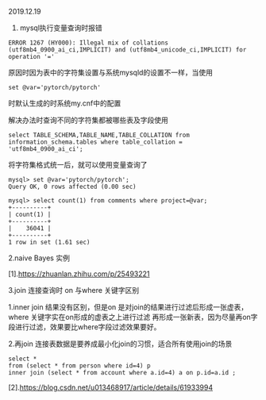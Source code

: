 2019.12.19



1. mysql执行变量查询时报错

```
ERROR 1267 (HY000): Illegal mix of collations (utf8mb4_0900_ai_ci,IMPLICIT) and (utf8mb4_unicode_ci,IMPLICIT) for operation '='

```

原因时因为表中的字符集设置与系统mysqld的设置不一样，当使用

```
set @var='pytorch/pytorch'
```

时默认生成的时系统my.cnf中的配置



解决办法时查询不同的字符集都被哪些表及字段使用

```
select TABLE_SCHEMA,TABLE_NAME,TABLE_COLLATION from information_schema.tables where table_collation = 'utf8mb4_0900_ai_ci';
```

将字符集格式统一后，就可以使用变量查询了

```
mysql> set @var='pytorch/pytorch';
Query OK, 0 rows affected (0.00 sec)

mysql> select count(1) from comments where project=@var;
+----------+
| count(1) |
+----------+
|    36041 |
+----------+
1 row in set (1.61 sec)

```





2.naive Bayes 实例

[1].https://zhuanlan.zhihu.com/p/25493221



3.join 连接查询时 on 与where 关键字区别

1.inner join 结果没有区别，但是on 是对join的结果进行过滤后形成一张虚表，where 关键字实在on形成的虚表之上进行过滤 再形成一张新表，因为尽量再on字段进行过滤，效果要比where字段过滤效果要好。

2.再join 连接表数据是要养成最小化join的习惯，适合所有使用join的场景

```
select * 
from (select * from person where id=4) p 
inner join (select * from account where a.id=4) a on p.id=a.id ;
```



[2].https://blog.csdn.net/u013468917/article/details/61933994